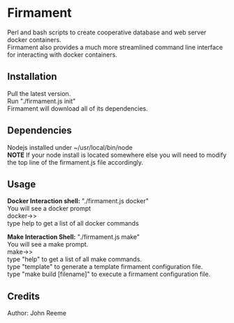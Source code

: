 # Firmament
Perl and bash scripts to create cooperative database and web server docker containers.  
Firmament also provides a much more streamlined command line interface for interacting with docker containers.

## Installation
Pull the latest version.  
Run "./firmament.js init"  
Firmament will download all of its dependencies.  

## Dependencies
Nodejs installed under ~/usr/local/bin/node    
**NOTE** If your node install is located somewhere else you will need to modify the top line of the firmament.js file accordingly.

## Usage

**Docker Interaction shell:**
"./firmament.js docker"  
You will see a docker prompt  
docker->>  
type help to get a list of all docker commands  

**Make Interaction Shell:**
"./firmament.js make"  
You will see a make prompt.  
make->>  
type "help" to get a list of all make commands.  
type "template" to generate a template firmament configuration file.  
type "make build [filename]" to execute a firmament configuration file.  

## Credits
Author: John Reeme
